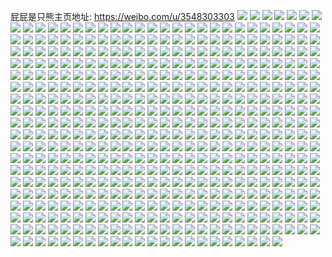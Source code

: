 屁屁是只熊主页地址: https://weibo.com/u/3548303303 
![](https://wx4.sinaimg.cn/mw2000/d37ecfc7ly1h93a24o1nuj227c2ye4qt.jpg) 
![](https://wx4.sinaimg.cn/mw2000/d37ecfc7ly1h93a20lhalj22c0340hdw.jpg) 
![](https://wx4.sinaimg.cn/mw2000/d37ecfc7ly1h93a1waffkj22c02c11kz.jpg) 
![](https://wx4.sinaimg.cn/mw2000/d37ecfc7ly1h93a1rhvl5j22c03407wk.jpg) 
![](https://wx4.sinaimg.cn/mw2000/d37ecfc7ly1h93a28shh7j22c034te83.jpg) 
![](https://wx4.sinaimg.cn/mw2000/d37ecfc7ly1h93a9jsf62j2284284qv6.jpg) 
![](https://wx4.sinaimg.cn/mw2000/d37ecfc7ly1h8js28dk4lj22c02c0e82.jpg) 
![](https://wx4.sinaimg.cn/mw2000/d37ecfc7ly1h8js2i5l7lj22c035pqv8.jpg) 
![](https://wx4.sinaimg.cn/mw2000/d37ecfc7ly1h8js2m3sq6j22c034t7wj.jpg) 
![](https://wx4.sinaimg.cn/mw2000/d37ecfc7ly1h8js2qs2nlj22c0340e83.jpg) 
![](https://wx4.sinaimg.cn/mw2000/d37ecfc7ly1h8js2tz7y1j22c034l7wk.jpg) 
![](https://wx4.sinaimg.cn/mw2000/d37ecfc7ly1h8js2ncvfoj228a2z1npe.jpg) 
![](https://wx4.sinaimg.cn/mw2000/d37ecfc7ly1h7068shbkmj225b2v34qr.jpg) 
![](https://wx4.sinaimg.cn/mw2000/d37ecfc7ly1h7068m7ggtj22c03407hy.jpg) 
![](https://wx4.sinaimg.cn/mw2000/d37ecfc7ly1h706849f84j22c0341wqi.jpg) 
![](https://wx4.sinaimg.cn/mw2000/d37ecfc7ly1h7067ouhg2j22c0340tmb.jpg) 
![](https://wx4.sinaimg.cn/mw2000/d37ecfc7ly1h7068vwgfsj22c0340hdu.jpg) 
![](https://wx4.sinaimg.cn/mw2000/d37ecfc7ly1h706ced8rtj22c0340k2x.jpg) 
![](https://wx4.sinaimg.cn/mw2000/d37ecfc7ly1h7067z37ezj22c0340nef.jpg) 
![](https://wx4.sinaimg.cn/mw2000/d37ecfc7ly1h7068tuhj8j22c0340h81.jpg) 
![](https://wx4.sinaimg.cn/mw2000/d37ecfc7ly1h7068bx1l5j22c0340nd3.jpg) 
![](https://wx4.sinaimg.cn/mw2000/d37ecfc7ly1h70688emwgj22c0340npf.jpg) 
![](https://wx4.sinaimg.cn/mw2000/d37ecfc7ly1h7067tkr0oj22c0340qf3.jpg) 
![](https://wx4.sinaimg.cn/mw2000/d37ecfc7ly1h706ai8qy7j22c0340kjm.jpg) 
![](https://wx4.sinaimg.cn/mw2000/d37ecfc7gy1h6mfj9he1dj22c0340aqc.jpg) 
![](https://wx4.sinaimg.cn/mw2000/d37ecfc7gy1h6mfj6dokpj22bj33dqv6.jpg) 
![](https://wx4.sinaimg.cn/mw2000/d37ecfc7gy1h6mfjjc0kbj22c034phdv.jpg) 
![](https://wx4.sinaimg.cn/mw2000/d37ecfc7gy1h6mfjw4alcj22c0340ws2.jpg) 
![](https://wx4.sinaimg.cn/mw2000/d37ecfc7gy1h6mfjzvtsnj22ac31qb2a.jpg) 
![](https://wx4.sinaimg.cn/mw2000/d37ecfc7gy1h6mfjp6lqoj22c0340npe.jpg) 
![](https://wx4.sinaimg.cn/mw2000/d37ecfc7gy1h6mfkec17ij224n2vswy3.jpg) 
![](https://wx4.sinaimg.cn/mw2000/d37ecfc7gy1h6mfk94h5tj22c033zu0x.jpg) 
![](https://wx4.sinaimg.cn/mw2000/d37ecfc7gy1h6mfkh44nrj22c02c0qh9.jpg) 
![](https://wx4.sinaimg.cn/mw2000/d37ecfc7gy1h6mfj0ygb4j22c02c0gun.jpg) 
![](https://wx4.sinaimg.cn/mw2000/d37ecfc7gy1h6mfj3wlsaj22c02c0gz2.jpg) 
![](https://wx4.sinaimg.cn/mw2000/d37ecfc7ly1h68lg5c1paj22be340u0z.jpg) 
![](https://wx4.sinaimg.cn/mw2000/d37ecfc7ly1h68lg0o25bj22c03401kx.jpg) 
![](https://wx4.sinaimg.cn/mw2000/d37ecfc7ly1h68lg9twf6j21se2a4q6q.jpg) 
![](https://wx4.sinaimg.cn/mw2000/d37ecfc7ly1h68lggdtstj22c02vcqv5.jpg) 
![](https://wx4.sinaimg.cn/mw2000/d37ecfc7ly1h68lfw3t7zj21sc2dm484.jpg) 
![](https://wx4.sinaimg.cn/mw2000/d37ecfc7ly1h68lgdalisj229e30j7wk.jpg) 
![](https://wx4.sinaimg.cn/mw2000/d37ecfc7ly1h68lgjk65gj22c03407wh.jpg) 
![](https://wx4.sinaimg.cn/mw2000/d37ecfc7ly1h68lg95exfj22c02x8e81.jpg) 
![](https://wx4.sinaimg.cn/mw2000/d37ecfc7ly1h68lfx6ziaj227i2n5ax5.jpg) 
![](https://wx4.sinaimg.cn/mw2000/d37ecfc7gy1h5mgvl601jj21sc2dse83.jpg) 
![](https://wx4.sinaimg.cn/mw2000/d37ecfc7gy1h5mgvt3al8j21sc2ds7wj.jpg) 
![](https://wx4.sinaimg.cn/mw2000/d37ecfc7gy1h5mgw1fsvlj22c0340qv9.jpg) 
![](https://wx4.sinaimg.cn/mw2000/d37ecfc7ly1h52vv20zsrj22c0340hdu.jpg) 
![](https://wx4.sinaimg.cn/mw2000/d37ecfc7ly1h52vv46js3j21sc2ds1ky.jpg) 
![](https://wx4.sinaimg.cn/mw2000/d37ecfc7ly1h52vuq1ozoj229u3154qq.jpg) 
![](https://wx4.sinaimg.cn/mw2000/d37ecfc7ly1h52vuzsgewj21sc2ds1ky.jpg) 
![](https://wx4.sinaimg.cn/mw2000/d37ecfc7ly1h52vuxk8v3j22ak322u0y.jpg) 
![](https://wx4.sinaimg.cn/mw2000/d37ecfc7ly1h52vuv3rr4j22c03401kz.jpg) 
![](https://wx4.sinaimg.cn/mw2000/d37ecfc7ly1h52vunzonqj22c03404qr.jpg) 
![](https://wx4.sinaimg.cn/mw2000/d37ecfc7ly1h52vus8zq0j229h317kjm.jpg) 
![](https://wx4.sinaimg.cn/mw2000/d37ecfc7ly1h52vuqx2sfj21si2i9hdt.jpg) 
![](https://wx4.sinaimg.cn/mw2000/d37ecfc7gy1h3zoxm0fdjj22c034lb2b.jpg) 
![](https://wx4.sinaimg.cn/mw2000/d37ecfc7gy1h3zoxqkqggj23382bf4qs.jpg) 
![](https://wx4.sinaimg.cn/mw2000/d37ecfc7gy1h3zoxsrg89j22c0340kjn.jpg) 
![](https://wx4.sinaimg.cn/mw2000/d37ecfc7gy1h3zoxzpet8j22522ume82.jpg) 
![](https://wx4.sinaimg.cn/mw2000/d37ecfc7gy1h3zoxo230fj22bq33zx6q.jpg) 
![](https://wx4.sinaimg.cn/mw2000/d37ecfc7gy1h3zoy48h17j22bj33bkjn.jpg) 
![](https://wx4.sinaimg.cn/mw2000/d37ecfc7gy1h3zoy2bju8j22bn340e84.jpg) 
![](https://wx4.sinaimg.cn/mw2000/d37ecfc7gy1h3zoya4zz6j22c03401ky.jpg) 
![](https://wx4.sinaimg.cn/mw2000/d37ecfc7gy1h3zoxy8xlij22c0340e83.jpg) 
![](https://wx4.sinaimg.cn/mw2000/d37ecfc7gy1h3zoxjkfs7j22c0340b2a.jpg) 
![](https://wx4.sinaimg.cn/mw2000/d37ecfc7gy1h3zp7u1095j23402c04qs.jpg) 
![](https://wx4.sinaimg.cn/mw2000/d37ecfc7gy1h3zoxwf3q1j22c03404qq.jpg) 
![](https://wx4.sinaimg.cn/mw2000/d37ecfc7gy1h3zoye4zwvj22c0340qv6.jpg) 
![](https://wx4.sinaimg.cn/mw2000/d37ecfc7gy1h3nrxygnm6j216o1kwe81.jpg) 
![](https://wx4.sinaimg.cn/mw2000/d37ecfc7gy1h3nry2cw77j22492tpkj5.jpg) 
![](https://wx4.sinaimg.cn/mw2000/d37ecfc7gy1h3nryfsumcj22c0340qv5.jpg) 
![](https://wx4.sinaimg.cn/mw2000/d37ecfc7gy1h3nrxtwmedj22c03401l0.jpg) 
![](https://wx4.sinaimg.cn/mw2000/d37ecfc7gy1h3nrya0s4ij22c0340b2b.jpg) 
![](https://wx4.sinaimg.cn/mw2000/d37ecfc7gy1h3nrxwdvzaj220y2p9qv7.jpg) 
![](https://wx4.sinaimg.cn/mw2000/d37ecfc7gy1h3nry1e41jj22c0340x6p.jpg) 
![](https://wx4.sinaimg.cn/mw2000/d37ecfc7gy1h36ucqx6g1j22c0340qv7.jpg) 
![](https://wx4.sinaimg.cn/mw2000/d37ecfc7gy1h36ue98dc3j21rq2cz1kz.jpg) 
![](https://wx4.sinaimg.cn/mw2000/d37ecfc7gy1h36ud0fwfqj22c0340e83.jpg) 
![](https://wx4.sinaimg.cn/mw2000/d37ecfc7gy1h36ucwmt5xj22c0340kjo.jpg) 
![](https://wx4.sinaimg.cn/mw2000/d37ecfc7gy1h36udywv3ij22c0340npg.jpg) 
![](https://wx4.sinaimg.cn/mw2000/d37ecfc7gy1h36udjbk70j22c0340kjo.jpg) 
![](https://wx4.sinaimg.cn/mw2000/d37ecfc7ly1h2h65k04b1j21sc2ds1ky.jpg) 
![](https://wx4.sinaimg.cn/mw2000/d37ecfc7ly1h2h65q2bx6j22c0340u0z.jpg) 
![](https://wx4.sinaimg.cn/mw2000/d37ecfc7ly1h2h65ksnx0j21o0280hdt.jpg) 
![](https://wx4.sinaimg.cn/mw2000/d37ecfc7ly1h2h65nfo9lj22c0340x6r.jpg) 
![](https://wx4.sinaimg.cn/mw2000/d37ecfc7ly1h2h65uyin6j222o3407wh.jpg) 
![](https://wx4.sinaimg.cn/mw2000/d37ecfc7ly1h2h6i3kibaj22en37p4qq.jpg) 
![](https://wx4.sinaimg.cn/mw2000/d37ecfc7ly1h1ylq3jfcaj21go1yk1kx.jpg) 
![](https://wx4.sinaimg.cn/mw2000/d37ecfc7ly1h1ylq0hrg0j22c03401kz.jpg) 
![](https://wx4.sinaimg.cn/mw2000/d37ecfc7ly1h1ylq57u9dj20wi17c18r.jpg) 
![](https://wx4.sinaimg.cn/mw2000/d37ecfc7ly1h1ylq2shzxj22c03351kz.jpg) 
![](https://wx4.sinaimg.cn/mw2000/d37ecfc7ly1h1ylq4rjm4j22c03401ky.jpg) 
![](https://wx4.sinaimg.cn/mw2000/d37ecfc7ly1h1ylpy5sxxj224y2unhdv.jpg) 
![](https://wx4.sinaimg.cn/mw2000/d37ecfc7ly1h1jxos2f0yj21jk228qr3.jpg) 
![](https://wx4.sinaimg.cn/mw2000/d37ecfc7ly1h1jxp109pcj21jk2201kx.jpg) 
![](https://wx4.sinaimg.cn/mw2000/d37ecfc7ly1h1jxoz4pwkj21vi2hykjm.jpg) 
![](https://wx4.sinaimg.cn/mw2000/d37ecfc7ly1h1jxpahfq1j22c02c01ky.jpg) 
![](https://wx4.sinaimg.cn/mw2000/d37ecfc7ly1h1jxow079pj22c032xkjo.jpg) 
![](https://wx4.sinaimg.cn/mw2000/d37ecfc7ly1h1jxoqgomdj22c02c01kz.jpg) 
![](https://wx4.sinaimg.cn/mw2000/d37ecfc7ly1h1agt54ua8j22c03404qq.jpg) 
![](https://wx4.sinaimg.cn/mw2000/d37ecfc7ly1h1agt99l0qj21wu2js4qq.jpg) 
![](https://wx4.sinaimg.cn/mw2000/d37ecfc7ly1h1agt5zl37j21yp2m9b29.jpg) 
![](https://wx4.sinaimg.cn/mw2000/d37ecfc7ly1h1agta5kf1j22b032o4qq.jpg) 
![](https://wx4.sinaimg.cn/mw2000/d37ecfc7ly1h1agt8ge86j22c0340e82.jpg) 
![](https://wx4.sinaimg.cn/mw2000/d37ecfc7ly1h1agt70gxyj22c0340npe.jpg) 
![](https://wx4.sinaimg.cn/mw2000/d37ecfc7ly1h0ptkrwt00j22c0340b2d.jpg) 
![](https://wx4.sinaimg.cn/mw2000/d37ecfc7ly1h0ptkvkx7tj22b632wkjo.jpg) 
![](https://wx4.sinaimg.cn/mw2000/d37ecfc7ly1h0ptky0j5rj22c03401kz.jpg) 
![](https://wx4.sinaimg.cn/mw2000/d37ecfc7ly1h0ptkzgykcj21kw23uhdt.jpg) 
![](https://wx4.sinaimg.cn/mw2000/d37ecfc7ly1h0bp1faoqfj22a331g4qp.jpg) 
![](https://wx4.sinaimg.cn/mw2000/d37ecfc7ly1h0bp1kmshhj229u315e82.jpg) 
![](https://wx4.sinaimg.cn/mw2000/d37ecfc7ly1h0bp1i7rb4j229e30jb29.jpg) 
![](https://wx4.sinaimg.cn/mw2000/d37ecfc7ly1h0bp1diujuj22963087wi.jpg) 
![](https://wx4.sinaimg.cn/mw2000/d37ecfc7ly1gzz5ajucpfj226u2x4qv6.jpg) 
![](https://wx4.sinaimg.cn/mw2000/d37ecfc7ly1gzz5aiie9wj21pw2ajnpd.jpg) 
![](https://wx4.sinaimg.cn/mw2000/d37ecfc7ly1gzz5abw6koj223p2sxu0y.jpg) 
![](https://wx4.sinaimg.cn/mw2000/d37ecfc7ly1gzz5an6fv2j22c0340npe.jpg) 
![](https://wx4.sinaimg.cn/mw2000/d37ecfc7ly1gzz5afm2p9j22c0340e83.jpg) 
![](https://wx4.sinaimg.cn/mw2000/d37ecfc7ly1gzz5al5stmj220c2oku0x.jpg) 
![](https://wx4.sinaimg.cn/mw2000/d37ecfc7ly1gzz5adr0ntj22c0340u0z.jpg) 
![](https://wx4.sinaimg.cn/mw2000/d37ecfc7ly1gzz5aoryrij22c0340qv6.jpg) 
![](https://wx4.sinaimg.cn/mw2000/d37ecfc7ly1gzz5ah8apwj22c0340kjn.jpg) 
![](https://wx4.sinaimg.cn/mw2000/d37ecfc7ly1gytj7zosgkj22c0340qv6.jpg) 
![](https://wx4.sinaimg.cn/mw2000/d37ecfc7ly1gytj83fg6tj21lw256e81.jpg) 
![](https://wx4.sinaimg.cn/mw2000/d37ecfc7ly1gytj812d82j223m2stb2a.jpg) 
![](https://wx4.sinaimg.cn/mw2000/d37ecfc7ly1gytj84jb23j224v1lnhdt.jpg) 
![](https://wx4.sinaimg.cn/mw2000/d37ecfc7ly1gytj82b530j22c0340qv6.jpg) 
![](https://wx4.sinaimg.cn/mw2000/d37ecfc7ly1gytj7ybi5lj22c0340npe.jpg) 
![](https://wx4.sinaimg.cn/mw2000/d37ecfc7ly1gyarwipr4ej22c03404qq.jpg) 
![](https://wx4.sinaimg.cn/mw2000/d37ecfc7ly1gyarwhbnp9j22ao3291kz.jpg) 
![](https://wx4.sinaimg.cn/mw2000/d37ecfc7ly1gyarwg88tzj224s2ue4qq.jpg) 
![](https://wx4.sinaimg.cn/mw2000/d37ecfc7ly1gyarwdd9avj22c0340x6q.jpg) 
![](https://wx4.sinaimg.cn/mw2000/d37ecfc7ly1gy0e2trj2sj22b232r1ky.jpg) 
![](https://wx4.sinaimg.cn/mw2000/d37ecfc7ly1gy0e2rma50j22c0340u0y.jpg) 
![](https://wx4.sinaimg.cn/mw2000/d37ecfc7ly1gy0e2v5bjej22902zx4qr.jpg) 
![](https://wx4.sinaimg.cn/mw2000/d37ecfc7gy1gxqgwcm2a6j21s02dc1ky.jpg) 
![](https://wx4.sinaimg.cn/mw2000/d37ecfc7gy1gxqgwfnnukj220e2oj7wi.jpg) 
![](https://wx4.sinaimg.cn/mw2000/d37ecfc7gy1gxqgwhkvmnj21s02dcb2a.jpg) 
![](https://wx4.sinaimg.cn/mw2000/d37ecfc7gy1gxqgw990wcj21s02dckjm.jpg) 
![](https://wx4.sinaimg.cn/mw2000/d37ecfc7gy1gxqgwm6zofj226d2winpd.jpg) 
![](https://wx4.sinaimg.cn/mw2000/d37ecfc7gy1gxqgwk6c46j22112pdu0y.jpg) 
![](https://wx4.sinaimg.cn/mw2000/d37ecfc7ly1gxb79efj1yj22c02c0x6p.jpg) 
![](https://wx4.sinaimg.cn/mw2000/d37ecfc7ly1gxb79iovlvj22ap2ap7wi.jpg) 
![](https://wx4.sinaimg.cn/mw2000/d37ecfc7ly1gxb79for03j22c02c0u0x.jpg) 
![](https://wx4.sinaimg.cn/mw2000/d37ecfc7ly1gxb79gnb02j227z280qv6.jpg) 
![](https://wx4.sinaimg.cn/mw2000/d37ecfc7ly1gxb79kgq0jj22c0340npe.jpg) 
![](https://wx4.sinaimg.cn/mw2000/d37ecfc7ly1gxb79hi0f4j21z42muhdu.jpg) 
![](https://wx4.sinaimg.cn/mw2000/d37ecfc7ly1gwqkecbypxj222o340kjn.jpg) 
![](https://wx4.sinaimg.cn/mw2000/d37ecfc7ly1gwqkehiiroj222o340kjn.jpg) 
![](https://wx4.sinaimg.cn/mw2000/d37ecfc7ly1gwqkedmyi6j22c0340u0x.jpg) 
![](https://wx4.sinaimg.cn/mw2000/d37ecfc7ly1gwqkeiax4cj21401hcn6u.jpg) 
![](https://wx4.sinaimg.cn/mw2000/d37ecfc7ly1gwih2ybov8j22c03404qq.jpg) 
![](https://wx4.sinaimg.cn/mw2000/d37ecfc7ly1gwih35ugttj22c0340npf.jpg) 
![](https://wx4.sinaimg.cn/mw2000/d37ecfc7ly1gwih2wflz7j21wx1wx1ky.jpg) 
![](https://wx4.sinaimg.cn/mw2000/d37ecfc7ly1gwih300irrj22c02c0e82.jpg) 
![](https://wx4.sinaimg.cn/mw2000/d37ecfc7ly1gwih2s5ymuj22c0340hdu.jpg) 
![](https://wx4.sinaimg.cn/mw2000/d37ecfc7ly1gwih3d66ygj22c0340qv7.jpg) 
![](https://wx4.sinaimg.cn/mw2000/d37ecfc7ly1gwih2pt2mmj21hi1zce81.jpg) 
![](https://wx4.sinaimg.cn/mw2000/d37ecfc7ly1gwih2nysqaj22c03404qs.jpg) 
![](https://wx4.sinaimg.cn/mw2000/d37ecfc7ly1gwih2ugxbcj22842yt7wi.jpg) 
![](https://wx4.sinaimg.cn/mw2000/d37ecfc7ly1gwg5z82ijaj22c0340hdu.jpg) 
![](https://wx4.sinaimg.cn/mw2000/d37ecfc7ly1gwg5z92e2uj20u00u0tdc.jpg) 
![](https://wx4.sinaimg.cn/mw2000/d37ecfc7ly1gwg5zjga0yj22c02c0qv5.jpg) 
![](https://wx4.sinaimg.cn/mw2000/d37ecfc7ly1gwg600vgd3j22c0340kjm.jpg) 
![](https://wx4.sinaimg.cn/mw2000/d37ecfc7ly1gwg60jmoo1j22c0340npe.jpg) 
![](https://wx4.sinaimg.cn/mw2000/d37ecfc7ly1gwg60rbpnqj22c02c0qv5.jpg) 
![](https://wx4.sinaimg.cn/mw2000/d37ecfc7ly1gvst96jmv1j22c0340hdv.jpg) 
![](https://wx4.sinaimg.cn/mw2000/d37ecfc7ly1gvst90g263j22c0340npf.jpg) 
![](https://wx4.sinaimg.cn/mw2000/d37ecfc7ly1gvst8ytsijj22933031l0.jpg) 
![](https://wx4.sinaimg.cn/mw2000/d37ecfc7ly1gvstcbjo4jj22aj322e83.jpg) 
![](https://wx4.sinaimg.cn/mw2000/d37ecfc7ly1gvst99ycicj22c0340x6r.jpg) 
![](https://wx4.sinaimg.cn/mw2000/d37ecfc7ly1gvstc8snktj222x3pt7wj.jpg) 
![](https://wx4.sinaimg.cn/mw2000/d37ecfc7ly1gvstca7pc7j21pc4jgqv7.jpg) 
![](https://wx4.sinaimg.cn/mw2000/d37ecfc7ly1gvstce7w31j21626mchdv.jpg) 
![](https://wx4.sinaimg.cn/mw2000/d37ecfc7ly1gvst8si4hcj218s67x1l0.jpg) 
![](https://wx4.sinaimg.cn/mw2000/d37ecfc7ly1gvst8wxck0j22c0340qv7.jpg) 
![](https://wx4.sinaimg.cn/mw2000/d37ecfc7ly1gvsvneb3s4j22aa318qv6.jpg) 
![](https://wx4.sinaimg.cn/mw2000/d37ecfc7ly1gvstge7i3gj229r3enhdv.jpg) 
![](https://wx4.sinaimg.cn/mw2000/d37ecfc7ly1gvst9dg8frj22c02c0hdv.jpg) 
![](https://wx4.sinaimg.cn/mw2000/d37ecfc7ly1gvst94p3s5j22c02c0qv6.jpg) 
![](https://wx4.sinaimg.cn/mw2000/003S8jMrgy1gvpo9a7gh3j61o02801ky02.jpg) 
![](https://wx4.sinaimg.cn/mw2000/003S8jMrgy1gvpo9jvif3j62bb333qv702.jpg) 
![](https://wx4.sinaimg.cn/mw2000/003S8jMrgy1gvpo94zo7jj62c0340npf02.jpg) 
![](https://wx4.sinaimg.cn/mw2000/003S8jMrgy1gvpoajjsdaj62c0340qv802.jpg) 
![](https://wx4.sinaimg.cn/mw2000/003S8jMrly1gthotkm3hwj625g2va7wj02.jpg) 
![](https://wx4.sinaimg.cn/mw2000/003S8jMrly1gthotav5ygj62c03407wk02.jpg) 
![](https://wx4.sinaimg.cn/mw2000/003S8jMrly1gthotfwpo4j62ak322hdw02.jpg) 
![](https://wx4.sinaimg.cn/mw2000/003S8jMrly1gthot3uxn3j62c0340qv802.jpg) 
![](https://wx4.sinaimg.cn/mw2000/003S8jMrly1gthot5qw25j62ae2ae7wi02.jpg) 
![](https://wx4.sinaimg.cn/mw2000/003S8jMrly1gthot8ljhnj629r3ene8302.jpg) 
![](https://wx4.sinaimg.cn/mw2000/003S8jMrly1gthotclxqsj62c0340kjn02.jpg) 
![](https://wx4.sinaimg.cn/mw2000/003S8jMrly1gthotikc7cj628r2zox6r02.jpg) 
![](https://wx4.sinaimg.cn/mw2000/003S8jMrly1gthotdxx9vj621z2qnqv502.jpg) 
![](https://wx4.sinaimg.cn/mw2000/d37ecfc7ly1gqup84sibhj21io1io1kx.jpg) 
![](https://wx4.sinaimg.cn/mw2000/d37ecfc7ly1gqup85dqdnj222p22pb29.jpg) 
![](https://wx4.sinaimg.cn/mw2000/d37ecfc7ly1gqup88w32rj2289289u12.jpg) 
![](https://wx4.sinaimg.cn/mw2000/d37ecfc7ly1gqup8a8oi2j22c02c04qq.jpg) 
![](https://wx4.sinaimg.cn/mw2000/d37ecfc7ly1gqup8asptaj21401407h6.jpg) 
![](https://wx4.sinaimg.cn/mw2000/d37ecfc7ly1gqup86t34fj22c02c01kz.jpg) 
![](https://wx4.sinaimg.cn/mw2000/d37ecfc7ly1gqup89ffgbj2140140137.jpg) 
![](https://wx4.sinaimg.cn/mw2000/d37ecfc7ly1gqup840nwoj229r29rnpe.jpg) 
![](https://wx4.sinaimg.cn/mw2000/d37ecfc7ly1gqup8b8badj21tf1tf7wh.jpg) 
![](https://wx4.sinaimg.cn/mw2000/d37ecfc7ly1gqciek8xcvj21ft1ftapc.jpg) 
![](https://wx4.sinaimg.cn/mw2000/d37ecfc7ly1gqciegwhogj22c02bq4qq.jpg) 
![](https://wx4.sinaimg.cn/mw2000/d37ecfc7ly1gqciebn20sj22c02c0kjm.jpg) 
![](https://wx4.sinaimg.cn/mw2000/d37ecfc7ly1gqcieex6kpj22c02c0kjn.jpg) 
![](https://wx4.sinaimg.cn/mw2000/d37ecfc7ly1gqciecmf17j20yd191du5.jpg) 
![](https://wx4.sinaimg.cn/mw2000/d37ecfc7ly1gqciekw15lj21o01o0qrr.jpg) 
![](https://wx4.sinaimg.cn/mw2000/d37ecfc7ly1gqciedigttj224x24xx6p.jpg) 
![](https://wx4.sinaimg.cn/mw2000/d37ecfc7ly1gqcieihoyvj22c02c01ky.jpg) 
![](https://wx4.sinaimg.cn/mw2000/d37ecfc7ly1gqciejval5j21i01i04ko.jpg) 
![](https://wx4.sinaimg.cn/mw2000/d37ecfc7ly1gpsv083r6hj22562561ky.jpg) 
![](https://wx4.sinaimg.cn/mw2000/d37ecfc7ly1gpsv099wtdj22c02c0b2a.jpg) 
![](https://wx4.sinaimg.cn/mw2000/d37ecfc7ly1gpsv070vhdj227i27i7wi.jpg) 
![](https://wx4.sinaimg.cn/mw2000/d37ecfc7ly1gpsv0cwgtej21o01o0kjl.jpg) 
![](https://wx4.sinaimg.cn/mw2000/d37ecfc7ly1gpsv0bks9zj22c02c0b2a.jpg) 
![](https://wx4.sinaimg.cn/mw2000/d37ecfc7ly1gpsv0aim1kj22c02c0e82.jpg) 
![](https://wx4.sinaimg.cn/mw2000/d37ecfc7ly1gpi2ndjglaj223v23vx6q.jpg) 
![](https://wx4.sinaimg.cn/mw2000/d37ecfc7ly1gpi2ngqotoj20ku0kudm0.jpg) 
![](https://wx4.sinaimg.cn/mw2000/d37ecfc7ly1gpi2nf8ve2j22c02c0x6q.jpg) 
![](https://wx4.sinaimg.cn/mw2000/d37ecfc7ly1gpi2nfzpdvj22632634qq.jpg) 
![](https://wx4.sinaimg.cn/mw2000/d37ecfc7ly1gngaae483aj22c02c04qq.jpg) 
![](https://wx4.sinaimg.cn/mw2000/d37ecfc7ly1gngaa8dnpqj22c02c0hdu.jpg) 
![](https://wx4.sinaimg.cn/mw2000/d37ecfc7ly1gngaaf2fdpj22c02c0hdt.jpg) 
![](https://wx4.sinaimg.cn/mw2000/d37ecfc7ly1gngaa6sf72j22c02c07tl.jpg) 
![](https://wx4.sinaimg.cn/mw2000/d37ecfc7ly1gngaac3j6qj21sc1sce81.jpg) 
![](https://wx4.sinaimg.cn/mw2000/d37ecfc7ly1gngaa95xqxj22c0340hb7.jpg) 
![](https://wx4.sinaimg.cn/mw2000/d37ecfc7ly1gngaaac0jvj22c02c01ky.jpg) 
![](https://wx4.sinaimg.cn/mw2000/d37ecfc7ly1gngaacwsvnj22c02c0kjl.jpg) 
![](https://wx4.sinaimg.cn/mw2000/d37ecfc7ly1gngaa5tgpuj22c02c0hdt.jpg) 
![](https://wx4.sinaimg.cn/mw2000/d37ecfc7ly1gngaajclbvj22c02c04qq.jpg) 
![](https://wx4.sinaimg.cn/mw2000/d37ecfc7ly1gngaalfowjj229v29vhdt.jpg) 
![](https://wx4.sinaimg.cn/mw2000/d37ecfc7ly1gn9bxv2gw8j22c02bdu0x.jpg) 
![](https://wx4.sinaimg.cn/mw2000/d37ecfc7ly1gn9bxt5zykj22c02c0u0x.jpg) 
![](https://wx4.sinaimg.cn/mw2000/d37ecfc7ly1gn9bxrjztbj22c02c0npd.jpg) 
![](https://wx4.sinaimg.cn/mw2000/d37ecfc7ly1gn9bxu5phkj22c02c0qv5.jpg) 
![](https://wx4.sinaimg.cn/mw2000/d37ecfc7ly1gn9bxwd5zpj22c02c0u0y.jpg) 
![](https://wx4.sinaimg.cn/mw2000/d37ecfc7ly1gn9bxsae77j22c02c0b29.jpg) 
![](https://wx4.sinaimg.cn/mw2000/d37ecfc7ly1gm3nv3vv6dj21lt4tgnpf.jpg) 
![](https://wx4.sinaimg.cn/mw2000/d37ecfc7ly1gm3nvg3o3qj22c02c01ky.jpg) 
![](https://wx4.sinaimg.cn/mw2000/d37ecfc7ly1gm3nvaa0spj22a62axkjl.jpg) 
![](https://wx4.sinaimg.cn/mw2000/d37ecfc7ly1gm3nvcrn1bj22c02c0kjn.jpg) 
![](https://wx4.sinaimg.cn/mw2000/d37ecfc7ly1gm3nve0uezj221l21lnpd.jpg) 
![](https://wx4.sinaimg.cn/mw2000/d37ecfc7ly1gm3nuz0b0tj2282282e81.jpg) 
![](https://wx4.sinaimg.cn/mw2000/d37ecfc7ly1glr35vra4dj22c02c01kz.jpg) 
![](https://wx4.sinaimg.cn/mw2000/d37ecfc7ly1glr4d40nczj21lt4tgx6q.jpg) 
![](https://wx4.sinaimg.cn/mw2000/d37ecfc7ly1glr35y9p4xj21lt4tgb2b.jpg) 
![](https://wx4.sinaimg.cn/mw2000/d37ecfc7ly1glr35wxkp6j22bs2bsx6q.jpg) 
![](https://wx4.sinaimg.cn/mw2000/d37ecfc7ly1glr35pfwqcj22c02c0e82.jpg) 
![](https://wx4.sinaimg.cn/mw2000/d37ecfc7ly1glr3yemvtmj21w02ioqv6.jpg) 
![](https://wx4.sinaimg.cn/mw2000/d37ecfc7ly1gkq5v34icwj21o01o0b29.jpg) 
![](https://wx4.sinaimg.cn/mw2000/d37ecfc7ly1gkq5uzw3lmj22c02c0x6q.jpg) 
![](https://wx4.sinaimg.cn/mw2000/d37ecfc7ly1gkq5v3tcc3j21mf1mfawe.jpg) 
![](https://wx4.sinaimg.cn/mw2000/d37ecfc7ly1gkq5v182lzj21o01o07wh.jpg) 
![](https://wx4.sinaimg.cn/mw2000/d37ecfc7ly1gkq5v4yi6oj22c02c0x6p.jpg) 
![](https://wx4.sinaimg.cn/mw2000/d37ecfc7ly1gkq5v270qej20yc0ycdzz.jpg) 
![](https://wx4.sinaimg.cn/mw2000/d37ecfc7ly1gjgy4bw3t1j21lt4tg1kz.jpg) 
![](https://wx4.sinaimg.cn/mw2000/d37ecfc7ly1gjgy4fbxvyj221k21knpd.jpg) 
![](https://wx4.sinaimg.cn/mw2000/d37ecfc7ly1gjgy3zj9pij22c034akjm.jpg) 
![](https://wx4.sinaimg.cn/mw2000/d37ecfc7ly1gjgy5ulbl5j21o01o0hdt.jpg) 
![](https://wx4.sinaimg.cn/mw2000/d37ecfc7ly1gjgy4m3uraj22a32a3u0x.jpg) 
![](https://wx4.sinaimg.cn/mw2000/d37ecfc7ly1gjgy4t263dj21o01o0u0x.jpg) 
![](https://wx4.sinaimg.cn/mw2000/d37ecfc7ly1gj0muuxvg5j21o0280qv5.jpg) 
![](https://wx4.sinaimg.cn/mw2000/d37ecfc7ly1gj0muq6jlej22c03401kz.jpg) 
![](https://wx4.sinaimg.cn/mw2000/d37ecfc7ly1gj0muvu33dj21lt4tg4qr.jpg) 
![](https://wx4.sinaimg.cn/mw2000/d37ecfc7ly1gj0mun8nk3j22bb333kjl.jpg) 
![](https://wx4.sinaimg.cn/mw2000/d37ecfc7ly1gj0musxccxj21o01o07wj.jpg) 
![](https://wx4.sinaimg.cn/mw2000/d37ecfc7ly1gj0muz8bs8j218s67xe83.jpg) 
![](https://wx4.sinaimg.cn/mw2000/d37ecfc7ly1gj0mumhqkxj22c02c01kz.jpg) 
![](https://wx4.sinaimg.cn/mw2000/d37ecfc7ly1gj0mul4z6bj23402c0b2b.jpg) 
![](https://wx4.sinaimg.cn/mw2000/d37ecfc7ly1gj0muxz1bkj21lt4tgu0z.jpg) 
![](https://wx4.sinaimg.cn/mw2000/d37ecfc7ly1gj0muis5xgj21jg1xuhdt.jpg) 
![](https://wx4.sinaimg.cn/mw2000/d37ecfc7ly1gj0muu0d36j22862ywu0y.jpg) 
![](https://wx4.sinaimg.cn/mw2000/d37ecfc7ly1gj0mus2v6mj21gx1yke81.jpg) 
![](https://wx4.sinaimg.cn/mw2000/d37ecfc7ly1gj0muww24rj21lt4tg4qr.jpg) 
![](https://wx4.sinaimg.cn/mw2000/d37ecfc7ly1gj0mup5195j22c03407wj.jpg) 
![](https://wx4.sinaimg.cn/mw2000/d37ecfc7ly1gj0mujte10j22482tmqv7.jpg) 
![](https://wx4.sinaimg.cn/mw2000/d37ecfc7ly1gj0mur963nj21xc2kg7wi.jpg) 
![](https://wx4.sinaimg.cn/mw2000/d37ecfc7ly1gj0muo1ue1j22c02c0hdu.jpg) 
![](https://wx4.sinaimg.cn/mw2000/d37ecfc7gy1giwi23javij22c02c0b2a.jpg) 
![](https://wx4.sinaimg.cn/mw2000/d37ecfc7gy1giwi14aznaj221k2q2x6q.jpg) 
![](https://wx4.sinaimg.cn/mw2000/d37ecfc7gy1giwi00rkwej22062o9hdu.jpg) 
![](https://wx4.sinaimg.cn/mw2000/d37ecfc7gy1giwhyz8lr7j22c02c0kjm.jpg) 
![](https://wx4.sinaimg.cn/mw2000/d37ecfc7ly1giaakgqbh3j21o01o07wi.jpg) 
![](https://wx4.sinaimg.cn/mw2000/d37ecfc7ly1giaak746mej22972974qr.jpg) 
![](https://wx4.sinaimg.cn/mw2000/d37ecfc7ly1giaakjta0tj21mp1mpqv5.jpg) 
![](https://wx4.sinaimg.cn/mw2000/d37ecfc7ly1giaak30y2pj22a02a01ky.jpg) 
![](https://wx4.sinaimg.cn/mw2000/d37ecfc7ly1giaaknti5wj22c02c0e83.jpg) 
![](https://wx4.sinaimg.cn/mw2000/d37ecfc7ly1giaakr0bnnj22902907po.jpg) 
![](https://wx4.sinaimg.cn/mw2000/d37ecfc7ly1gi35jrrfe7j21gc4d1kjn.jpg) 
![](https://wx4.sinaimg.cn/mw2000/d37ecfc7ly1gi35jssmkpj21gc4d1u0y.jpg) 
![](https://wx4.sinaimg.cn/mw2000/d37ecfc7ly1gi35jws4nxj21gc4d1npe.jpg) 
![](https://wx4.sinaimg.cn/mw2000/d37ecfc7ly1gi35jv3cjbj20ld0ld7ca.jpg) 
![](https://wx4.sinaimg.cn/mw2000/d37ecfc7ly1gi35jui705j22c02c0u0z.jpg) 
![](https://wx4.sinaimg.cn/mw2000/d37ecfc7ly1gi35jvuzeej223v23v1ky.jpg) 
![](https://wx4.sinaimg.cn/mw2000/d37ecfc7ly1gi16k99xgaj229m29mhdu.jpg) 
![](https://wx4.sinaimg.cn/mw2000/d37ecfc7ly1gi16k6u9k2j21gc4d11ky.jpg) 
![](https://wx4.sinaimg.cn/mw2000/d37ecfc7ly1gi16k5q0zjj21gc4d11kz.jpg) 
![](https://wx4.sinaimg.cn/mw2000/d37ecfc7ly1gi16k4bp9hj21o01o07wh.jpg) 
![](https://wx4.sinaimg.cn/mw2000/d37ecfc7ly1gi16k7xbyrj22a52a51ky.jpg) 
![](https://wx4.sinaimg.cn/mw2000/d37ecfc7ly1gi16pvibm7j20n00uoqbk.jpg) 
![](https://wx4.sinaimg.cn/mw2000/d37ecfc7ly1ghmy85elxjj22c02c0x6p.jpg) 
![](https://wx4.sinaimg.cn/mw2000/d37ecfc7ly1ghmy86wfksj22ae27kb2a.jpg) 
![](https://wx4.sinaimg.cn/mw2000/d37ecfc7ly1ghmy862m91j22c02c07wi.jpg) 
![](https://wx4.sinaimg.cn/mw2000/d37ecfc7ly1ghmy87q9spj22c02c0hdv.jpg) 
![](https://wx4.sinaimg.cn/mw2000/d37ecfc7ly1ghmy8a38p6j21gc4d1e82.jpg) 
![](https://wx4.sinaimg.cn/mw2000/d37ecfc7ly1ghmy89c9qjj21gc4d1kjm.jpg) 
![](https://wx4.sinaimg.cn/mw2000/d37ecfc7ly1gh5s0ujkagj2260262e82.jpg) 
![](https://wx4.sinaimg.cn/mw2000/d37ecfc7ly1gh5s126v31j223124l7wi.jpg) 
![](https://wx4.sinaimg.cn/mw2000/d37ecfc7ly1gh5s184e61j220t32y7wk.jpg) 
![](https://wx4.sinaimg.cn/mw2000/d37ecfc7ly1gh5s0xyzhhj22c02bue82.jpg) 
![](https://wx4.sinaimg.cn/mw2000/d37ecfc7ly1gh5s0pzuo9j22c02c0hdv.jpg) 
![](https://wx4.sinaimg.cn/mw2000/d37ecfc7ly1gh5s0zqn1zj227x26se81.jpg) 
![](https://wx4.sinaimg.cn/mw2000/d37ecfc7ly1gecqijcys6j21gc4d1npe.jpg) 
![](https://wx4.sinaimg.cn/mw2000/d37ecfc7ly1gecqim02cij21gc4d1u0y.jpg) 
![](https://wx4.sinaimg.cn/mw2000/d37ecfc7ly1gecqiheqmjj21gc4d1npe.jpg) 
![](https://wx4.sinaimg.cn/mw2000/d37ecfc7ly1gecqik3yb3j22c02c01ky.jpg) 
![](https://wx4.sinaimg.cn/mw2000/d37ecfc7ly1gecqiibobsj21gc4d1kjm.jpg) 
![](https://wx4.sinaimg.cn/mw2000/d37ecfc7ly1gecqil603ij22c02c0b2a.jpg) 
![](https://wx4.sinaimg.cn/mw2000/d37ecfc7ly1gdvoafxavvj22c02c07wh.jpg) 
![](https://wx4.sinaimg.cn/mw2000/d37ecfc7ly1gdvoaikerjj22c02c0e81.jpg) 
![](https://wx4.sinaimg.cn/mw2000/d37ecfc7ly1gdvoahtm3gj22c02bukhy.jpg) 
![](https://wx4.sinaimg.cn/mw2000/d37ecfc7ly1gdvoahavdyj21gc4d1npd.jpg) 
![](https://wx4.sinaimg.cn/mw2000/d37ecfc7ly1gdvoajep5fj22c02c04qp.jpg) 
![](https://wx4.sinaimg.cn/mw2000/d37ecfc7ly1gdvoaglad4j21gc4d1b2a.jpg) 
![](https://wx4.sinaimg.cn/mw2000/d37ecfc7ly1gd3qg00km8j22c02c01l1.jpg) 
![](https://wx4.sinaimg.cn/mw2000/d37ecfc7ly1gd3qg6j9tuj21m81m8u0x.jpg) 
![](https://wx4.sinaimg.cn/mw2000/d37ecfc7ly1gd3qg317erj22c02by4qr.jpg) 
![](https://wx4.sinaimg.cn/mw2000/d37ecfc7ly1gd3qg4volnj22c02c01ky.jpg) 
![](https://wx4.sinaimg.cn/mw2000/d37ecfc7ly1g9pjm2at4vj20u00u1q9g.jpg) 
![](https://wx4.sinaimg.cn/mw2000/d37ecfc7ly1g9pkvyilzmj21400u019m.jpg) 
![](https://wx4.sinaimg.cn/mw2000/d37ecfc7ly1g9pjm1r318j20u00u0102.jpg) 
![](https://wx4.sinaimg.cn/mw2000/d37ecfc7ly1g9pjlzhoyoj20u00u04bk.jpg) 
![](https://wx4.sinaimg.cn/mw2000/d37ecfc7ly1g9pjm04lqvj20u00u0gu4.jpg) 
![](https://wx4.sinaimg.cn/mw2000/d37ecfc7ly1g9pjm1ckmdj20u00u0ak5.jpg) 
![](https://wx4.sinaimg.cn/mw2000/d37ecfc7ly1g9ndz1j23aj20u00u0gxw.jpg) 
![](https://wx4.sinaimg.cn/mw2000/d37ecfc7ly1g9ndz0zb3tj20u01viqro.jpg) 
![](https://wx4.sinaimg.cn/mw2000/d37ecfc7ly1g9ndz2wc3qj20u00u0nbw.jpg) 
![](https://wx4.sinaimg.cn/mw2000/d37ecfc7ly1g9ndz264gej20u0140ap9.jpg) 
![](https://wx4.sinaimg.cn/mw2000/d37ecfc7ly1g8indvp8eqj22c01qub29.jpg) 
![](https://wx4.sinaimg.cn/mw2000/d37ecfc7ly1g8indu7l9pj22by2c1kjl.jpg) 
![](https://wx4.sinaimg.cn/mw2000/d37ecfc7ly1g8induypkyj21o01nw1kx.jpg) 
![](https://wx4.sinaimg.cn/mw2000/d37ecfc7ly1g8indwgq09j21m51m54qp.jpg) 
![](https://wx4.sinaimg.cn/mw2000/d37ecfc7ly1g8indt4noij21o01o0kjl.jpg) 
![](https://wx4.sinaimg.cn/mw2000/d37ecfc7ly1g8ine6bxk3j22c02c0qv7.jpg) 
![](https://wx4.sinaimg.cn/mw2000/d37ecfc7ly1g84h9syf6oj22by2cgqv5.jpg) 
![](https://wx4.sinaimg.cn/mw2000/d37ecfc7ly1g84h9rhjt8j22c02c0u0x.jpg) 
![](https://wx4.sinaimg.cn/mw2000/d37ecfc7ly1g84h9vxwplj22c02c0npd.jpg) 
![](https://wx4.sinaimg.cn/mw2000/d37ecfc7ly1g84h9x5zx7j221p220kjl.jpg) 
![](https://wx4.sinaimg.cn/mw2000/d37ecfc7ly1g84h9px6qcj22c02c07wi.jpg) 
![](https://wx4.sinaimg.cn/mw2000/d37ecfc7ly1g84h9o3h9zj22c02c07wi.jpg) 
![](https://wx4.sinaimg.cn/mw2000/d37ecfc7ly1g6j5y456cij228y28yhdt.jpg) 
![](https://wx4.sinaimg.cn/mw2000/d37ecfc7ly1g6j5y6nphdj22c02c04qp.jpg) 
![](https://wx4.sinaimg.cn/mw2000/d37ecfc7ly1g6j5y623ryj20jf0jf0vb.jpg) 
![](https://wx4.sinaimg.cn/mw2000/d37ecfc7ly1g6j5y5g2ulj21nk1nktvg.jpg) 
![](https://wx4.sinaimg.cn/mw2000/d37ecfc7ly1g6j5y52cyvj20y70y7gtc.jpg) 
![](https://wx4.sinaimg.cn/mw2000/d37ecfc7ly1g6j5y4u2bjj21o01o01kx.jpg) 
![](https://wx4.sinaimg.cn/mw2000/d37ecfc7ly1g69i6c33d7j22c02c0hdt.jpg) 
![](https://wx4.sinaimg.cn/mw2000/d37ecfc7ly1g69i6b8n3zj22c02c0npd.jpg) 
![](https://wx4.sinaimg.cn/mw2000/d37ecfc7ly1g69i6aizbij21gi14t4oz.jpg) 
![](https://wx4.sinaimg.cn/mw2000/d37ecfc7ly1g69i6cki9sj20y918m4ag.jpg) 
![](https://wx4.sinaimg.cn/mw2000/d37ecfc7ly1g4tu4lmbdtj22c02c0b2a.jpg) 
![](https://wx4.sinaimg.cn/mw2000/d37ecfc7ly1g4tu4cc2hpj22c02c0qv5.jpg) 
![](https://wx4.sinaimg.cn/mw2000/d37ecfc7ly1g4tu4b6jfwj22c02c0npd.jpg) 
![](https://wx4.sinaimg.cn/mw2000/d37ecfc7ly1g4tu4imqszj21w02iokjm.jpg) 
![](https://wx4.sinaimg.cn/mw2000/d37ecfc7ly1g4tu48j6s4j22c02c0u12.jpg) 
![](https://wx4.sinaimg.cn/mw2000/d37ecfc7ly1g4tu4dna1wj22c02c07wi.jpg) 
![](https://wx4.sinaimg.cn/mw2000/d37ecfc7ly1g4tu4eq6bpj22by2bykjl.jpg) 
![](https://wx4.sinaimg.cn/mw2000/d37ecfc7ly1g4tu4a3866j22at2atb2a.jpg) 
![](https://wx4.sinaimg.cn/mw2000/d37ecfc7ly1g4tu4kec2dj22c02c0x6p.jpg) 
![](https://wx4.sinaimg.cn/mw2000/d37ecfc7ly1g48no7pj05j229k29k4qp.jpg) 
![](https://wx4.sinaimg.cn/mw2000/d37ecfc7ly1g48nolq1y7j22c02c0kjl.jpg) 
![](https://wx4.sinaimg.cn/mw2000/d37ecfc7ly1g48noqb241j22by2cb1kx.jpg) 
![](https://wx4.sinaimg.cn/mw2000/d37ecfc7ly1g48notbamvj22av2avhdt.jpg) 
![](https://wx4.sinaimg.cn/mw2000/d37ecfc7ly1g48nouq5gij218g18gnev.jpg) 
![](https://wx4.sinaimg.cn/mw2000/d37ecfc7ly1g48nod8u0sj22by2bynpd.jpg) 
![](https://wx4.sinaimg.cn/mw2000/d37ecfc7ly1g48nojof1sj21g41g4wyi.jpg) 
![](https://wx4.sinaimg.cn/mw2000/d37ecfc7ly1g48noiecllj22c02c04qq.jpg) 
![](https://wx4.sinaimg.cn/mw2000/d37ecfc7ly1g48noo7uvaj22c02c01kx.jpg) 
![](https://wx4.sinaimg.cn/mw2000/d37ecfc7ly1g46oe64f3jj20u00u07ns.jpg) 
![](https://wx4.sinaimg.cn/mw2000/d37ecfc7ly1g46odpfrzgj20u00u0ww2.jpg) 
![](https://wx4.sinaimg.cn/mw2000/d37ecfc7ly1g46oduhz4jj20u00u0aw2.jpg) 
![](https://wx4.sinaimg.cn/mw2000/d37ecfc7ly1g46oe14ua7j20u00u04qp.jpg) 
![](https://wx4.sinaimg.cn/mw2000/d37ecfc7ly1g46odxm7krj20u00u0qrh.jpg) 
![](https://wx4.sinaimg.cn/mw2000/d37ecfc7ly1g46p4ty63qj22c02c0u0x.jpg) 
![](https://wx4.sinaimg.cn/mw2000/d37ecfc7ly1g414tplqjjj21o01o0u0y.jpg) 
![](https://wx4.sinaimg.cn/mw2000/d37ecfc7ly1g414tt67eaj22by2c1x6p.jpg) 
![](https://wx4.sinaimg.cn/mw2000/d37ecfc7ly1g414twajr4j22bw2e8npd.jpg) 
![](https://wx4.sinaimg.cn/mw2000/d37ecfc7ly1g414tflqvfj21o01o0u0y.jpg) 
![](https://wx4.sinaimg.cn/mw2000/d37ecfc7ly1g414ty0qh1j22a12a11kx.jpg) 
![](https://wx4.sinaimg.cn/mw2000/d37ecfc7ly1g414tkxcvej21o01o0qv6.jpg) 
![](https://wx4.sinaimg.cn/mw2000/d37ecfc7ly1g3ion48qkkj22c02c0kjl.jpg) 
![](https://wx4.sinaimg.cn/mw2000/d37ecfc7ly1g3ion1d18mj22by2cg7wh.jpg) 
![](https://wx4.sinaimg.cn/mw2000/d37ecfc7ly1g3ion222jrj22c02c0b29.jpg) 
![](https://wx4.sinaimg.cn/mw2000/d37ecfc7ly1g3ion3ewb9j22by2cgb29.jpg) 
![](https://wx4.sinaimg.cn/mw2000/d37ecfc7ly1g3ion2qlwvj22bs2bq1kx.jpg) 
![](https://wx4.sinaimg.cn/mw2000/d37ecfc7ly1g3ion4z6qoj22c02c0x6p.jpg) 
![](https://wx4.sinaimg.cn/mw2000/d37ecfc7ly1g3evdmyb4nj22c02c0npe.jpg) 
![](https://wx4.sinaimg.cn/mw2000/d37ecfc7ly1g3evdq77cqj22c02c01kx.jpg) 
![](https://wx4.sinaimg.cn/mw2000/d37ecfc7ly1g3evdnjgc0j217s17se0d.jpg) 
![](https://wx4.sinaimg.cn/mw2000/d37ecfc7ly1g3evdpoqmlj218g18ge16.jpg) 
![](https://wx4.sinaimg.cn/mw2000/d37ecfc7ly1g3evdo4q0kj22fe1tjqv5.jpg) 
![](https://wx4.sinaimg.cn/mw2000/d37ecfc7ly1g3evdp2qu1j23402c0hdu.jpg) 
![](https://wx4.sinaimg.cn/mw2000/d37ecfc7ly1g2h45zy25tj22c02c0e81.jpg) 
![](https://wx4.sinaimg.cn/mw2000/d37ecfc7ly1g2h465lx5hj23402c0x6q.jpg) 
![](https://wx4.sinaimg.cn/mw2000/d37ecfc7ly1g2h45yx8f0j22c02c0hdt.jpg) 
![](https://wx4.sinaimg.cn/mw2000/d37ecfc7ly1g2h4620xwpj22c02c0hdu.jpg) 
![](https://wx4.sinaimg.cn/mw2000/d37ecfc7ly1g2h4643013j22c02c0u0x.jpg) 
![](https://wx4.sinaimg.cn/mw2000/d37ecfc7ly1g2h462uw2nj22c02c0npd.jpg) 
![](https://wx4.sinaimg.cn/mw2000/d37ecfc7gy1g2cru178dwj22c02c0kjm.jpg) 
![](https://wx4.sinaimg.cn/mw2000/d37ecfc7gy1g2cru3gpjqj22c02c0e81.jpg) 
![](https://wx4.sinaimg.cn/mw2000/d37ecfc7gy1g2cru65xnpj22c02c04qp.jpg) 
![](https://wx4.sinaimg.cn/mw2000/d37ecfc7gy1g2crue9gixj22by2c1kjr.jpg) 
![](https://wx4.sinaimg.cn/mw2000/d37ecfc7gy1g2crtvsrayj22c02c04qq.jpg) 
![](https://wx4.sinaimg.cn/mw2000/d37ecfc7gy1g2cruszi5aj223v27snpd.jpg) 
![](https://wx4.sinaimg.cn/mw2000/d37ecfc7gy1g2crumm2zlj22c02c07wi.jpg) 
![](https://wx4.sinaimg.cn/mw2000/d37ecfc7gy1g2cruqs7s7j21ho1ho1kz.jpg) 
![](https://wx4.sinaimg.cn/mw2000/d37ecfc7gy1g2crujrqfrj22c02c04qr.jpg) 
![](https://wx4.sinaimg.cn/mw2000/d37ecfc7gy1g29msd7zj0j22c02c0hdt.jpg) 
![](https://wx4.sinaimg.cn/mw2000/d37ecfc7gy1g29msglsh5j22c02c0hdf.jpg) 
![](https://wx4.sinaimg.cn/mw2000/d37ecfc7gy1g29msfrm8fj22c02c01ky.jpg) 
![](https://wx4.sinaimg.cn/mw2000/d37ecfc7gy1g29mseifzwj22c02c0e81.jpg) 
![](https://wx4.sinaimg.cn/mw2000/d37ecfc7gy1g29msi1g0kj22c02c0e82.jpg) 
![](https://wx4.sinaimg.cn/mw2000/d37ecfc7gy1g29msisy9qj20yi1pc7uk.jpg) 
![](https://wx4.sinaimg.cn/mw2000/d37ecfc7ly1g1jhw90s8gj22c02c0kjl.jpg) 
![](https://wx4.sinaimg.cn/mw2000/d37ecfc7ly1g1jhw6qe2wj226d26de81.jpg) 
![](https://wx4.sinaimg.cn/mw2000/d37ecfc7ly1g1jhvx43mhj22c02c0qva.jpg) 
![](https://wx4.sinaimg.cn/mw2000/d37ecfc7ly1g1jhw3jfupj22c02c0x6p.jpg) 
![](https://wx4.sinaimg.cn/mw2000/d37ecfc7ly1g1jhvzud10j22c02c0kjl.jpg) 
![](https://wx4.sinaimg.cn/mw2000/d37ecfc7ly1g1jhwbbrtxj22c02c0hdt.jpg) 
![](https://wx4.sinaimg.cn/mw2000/d37ecfc7ly1g1988gmqaij22c02c01kz.jpg) 
![](https://wx4.sinaimg.cn/mw2000/d37ecfc7ly1g1988hp7q6j22c02c0npd.jpg) 
![](https://wx4.sinaimg.cn/mw2000/d37ecfc7ly1g1988ezq5tj22c02c04qq.jpg) 
![](https://wx4.sinaimg.cn/mw2000/d37ecfc7ly1g1988jb92wj22io1w0qv5.jpg) 
![](https://wx4.sinaimg.cn/mw2000/d37ecfc7ly1g178swhm7oj22c02c01ky.jpg) 
![](https://wx4.sinaimg.cn/mw2000/d37ecfc7ly1g178t0u3y6j22982981kx.jpg) 
![](https://wx4.sinaimg.cn/mw2000/d37ecfc7ly1g178sqxh4pj22ad2adx6p.jpg) 
![](https://wx4.sinaimg.cn/mw2000/d37ecfc7ly1g14si2k1qsj22c02c0npd.jpg) 
![](https://wx4.sinaimg.cn/mw2000/d37ecfc7ly1g14sidoop4j22c02c0kjm.jpg) 
![](https://wx4.sinaimg.cn/mw2000/d37ecfc7ly1g14sigrafoj22c02c0e63.jpg) 
![](https://wx4.sinaimg.cn/mw2000/d37ecfc7ly1g14siwgddoj22c02c07wl.jpg) 
![](https://wx4.sinaimg.cn/mw2000/d37ecfc7ly1g14sjalvo7j23402c0npd.jpg) 
![](https://wx4.sinaimg.cn/mw2000/d37ecfc7ly1g14sk4qhxtj22b72b7x6p.jpg) 
![](https://wx4.sinaimg.cn/mw2000/d37ecfc7ly1g0mb2893mvj22c02c0u0x.jpg) 
![](https://wx4.sinaimg.cn/mw2000/d37ecfc7ly1g0mb2bdgp4j22a22a2hdu.jpg) 
![](https://wx4.sinaimg.cn/mw2000/d37ecfc7ly1g0mb2crjbhj22c02c0b29.jpg) 
![](https://wx4.sinaimg.cn/mw2000/d37ecfc7ly1g0mb2dv5sdj22c02c04qp.jpg) 
![](https://wx4.sinaimg.cn/mw2000/d37ecfc7ly1g0mb29uqr5j22c02c0kjl.jpg) 
![](https://wx4.sinaimg.cn/mw2000/d37ecfc7ly1g0mb26gkrmj22c02c04qp.jpg) 
![](https://wx4.sinaimg.cn/mw2000/d37ecfc7ly1fzqzfkx0kpj21ho1hoh6g.jpg) 
![](https://wx4.sinaimg.cn/mw2000/d37ecfc7ly1fzt4l898pvj21hc1hcjy7.jpg) 
![](https://wx4.sinaimg.cn/mw2000/d37ecfc7ly1fzqzfmk16tj21ho1honpe.jpg) 
![](https://wx4.sinaimg.cn/mw2000/d37ecfc7ly1fzqzflm2vyj22c02c0e82.jpg) 
![](https://wx4.sinaimg.cn/mw2000/d37ecfc7ly1fzqzfnavvfj22c02c0npe.jpg) 
![](https://wx4.sinaimg.cn/mw2000/d37ecfc7ly1fzt4l8l4n9j21hd1hcq9n.jpg) 
![](https://wx4.sinaimg.cn/mw2000/d37ecfc7ly1fy1lbgoirej22c02c0e81.jpg) 
![](https://wx4.sinaimg.cn/mw2000/d37ecfc7ly1fy1lbfjrmhj22c02c0x6q.jpg) 
![](https://wx4.sinaimg.cn/mw2000/d37ecfc7ly1fy1lb9raqnj229r29ru0x.jpg) 
![](https://wx4.sinaimg.cn/mw2000/d37ecfc7ly1fy1lbb8zn9j224m24mu0z.jpg) 
![](https://wx4.sinaimg.cn/mw2000/d37ecfc7ly1fy1lbe7he0j23402c0e83.jpg) 
![](https://wx4.sinaimg.cn/mw2000/d37ecfc7ly1fy1lbcoofdj222e22e7wh.jpg) 
![](https://wx4.sinaimg.cn/mw2000/d37ecfc7ly1fs2isc3f5xj22c02c04qq.jpg) 
![](https://wx4.sinaimg.cn/mw2000/d37ecfc7ly1fs2isfica0j22c02c01ky.jpg) 
![](https://wx4.sinaimg.cn/mw2000/d37ecfc7ly1fs2isien89j22c02c0npd.jpg) 
![](https://wx4.sinaimg.cn/mw2000/d37ecfc7ly1frsmchzyjtj22c02c0qv5.jpg) 
![](https://wx4.sinaimg.cn/mw2000/d37ecfc7ly1frsmcjhbvrj22c02c0x6p.jpg) 
![](https://wx4.sinaimg.cn/mw2000/d37ecfc7ly1frsmcl9yzbj211211212g.jpg) 
![](https://wx4.sinaimg.cn/mw2000/d37ecfc7ly1frsmcmnyxbj22c02c0npd.jpg) 
![](https://wx4.sinaimg.cn/mw2000/d37ecfc7ly1frsmco0bnmj22c02c0e82.jpg) 
![](https://wx4.sinaimg.cn/mw2000/d37ecfc7ly1frsmcp3xujj22a82a8hdt.jpg) 
![](https://wx4.sinaimg.cn/mw2000/d37ecfc7gy1fqslsu04rdj225w25w1kx.jpg) 
![](https://wx4.sinaimg.cn/mw2000/d37ecfc7gy1fqslt1bj86j22c02c0hdt.jpg) 
![](https://wx4.sinaimg.cn/mw2000/d37ecfc7ly1fpq9zvppdtj22io1w0hdt.jpg) 
![](https://wx4.sinaimg.cn/mw2000/d37ecfc7ly1fpqa049iqmj22b22aynpd.jpg) 
![](https://wx4.sinaimg.cn/mw2000/d37ecfc7ly1fp4jbp0o6bj20qo0qogru.jpg) 
![](https://wx4.sinaimg.cn/mw2000/d37ecfc7ly1fp4jbslcwpj20qo0qoafh.jpg) 
![](https://wx4.sinaimg.cn/mw2000/d37ecfc7ly1fp4jbuy2opj20qo0qowm3.jpg) 
![](https://wx4.sinaimg.cn/mw2000/d37ecfc7ly1fp4jbqu03nj20qo0qo44f.jpg) 
